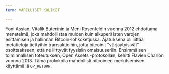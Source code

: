 ```yaml
---
term: VÄRILLISET KOLIKOT

---
```

Yoni Assian, Vitalik Buterinin ja Meni Rosenfeldin vuonna 2012 ehdottama menetelmä, joka mahdollistaa muiden kuin alkuperäisten varojen esittämisen ja hallinnan Bitcoin-lohkoketjussa. Ajatuksena oli liittää metatietoja tiettyihin transaktioihin, jotta bitcoinit "värjäytyisivät" osoittaakseen, että ne liittyvät fyysisiin omaisuuseriin. Ensimmäisen toiminnallisen toteutuksen, Open Assets -protokollan, kehitti Flavien Charlon vuonna 2013. Tämä protokolla mahdollisti bitcoinien merkitsemisen käyttämällä `OP_RETURN`.